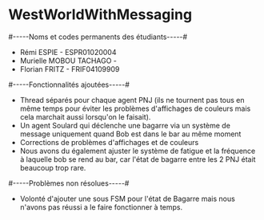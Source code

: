 # WestWorldWithMessaging

#-----Noms et codes permanents des étudiants-----#
 - Rémi ESPIE - ESPR01020004
 - Murielle MOBOU TACHAGO -
 - Florian FRITZ -  FRIF04109909

#-----Fonctionnalités ajoutées-----#
 - Thread séparés pour chaque agent PNJ (ils ne tournent pas tous en même temps pour éviter les problèmes d'affichages de couleurs mais cela marchait aussi lorsqu'on le faisait).
 - Un agent Soulard qui déclenche une bagarre via un système de message uniquement quand Bob est dans le bar au même moment
 - Corrections de problèmes d'affichages et de couleurs
 - Nous avons du également ajuster le système de fatigue et la fréquence à laquelle bob se rend au bar, car l'état de bagarre entre les 2 PNJ était beaucoup trop rare.

#-----Problèmes non résolues-----#
 - Volonté d'ajouter une sous FSM pour l'état de Bagarre mais nous n'avons pas réussi a le faire fonctionner à temps.
 
 
